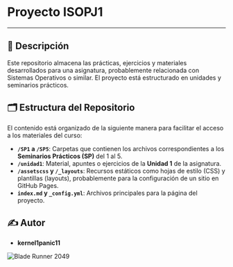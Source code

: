 # Proyecto ISOPJ1


---

## 📜 Descripción

Este repositorio almacena las prácticas, ejercicios y materiales desarrollados para una asignatura, probablemente relacionada con Sistemas Operativos o similar. El proyecto está estructurado en unidades y seminarios prácticos.

## 🗂️ Estructura del Repositorio

El contenido está organizado de la siguiente manera para facilitar el acceso a los materiales del curso:

* **`/SP1` a `/SP5`**: Carpetas que contienen los archivos correspondientes a los **Seminarios Prácticos (SP)** del 1 al 5.
* **`/unidad1`**: Material, apuntes o ejercicios de la **Unidad 1** de la asignatura.
* **`/assetscss` y `/_layouts`**: Recursos estáticos como hojas de estilo (CSS) y plantillas (layouts), probablemente para la configuración de un sitio en GitHub Pages.
* **`index.md` y `_config.yml`**: Archivos principales para la página del proyecto.

## ✍️ Autor

* **kernel1panic11**


![Blade Runner 2049](https://github.com/kernel1panic11/ISOPJ1/blob/main/assetscss/SSvid.net--Chainsaw-Man-Kobeni-Higashiyama-Wallpaper-Engine_1080p.gif)
